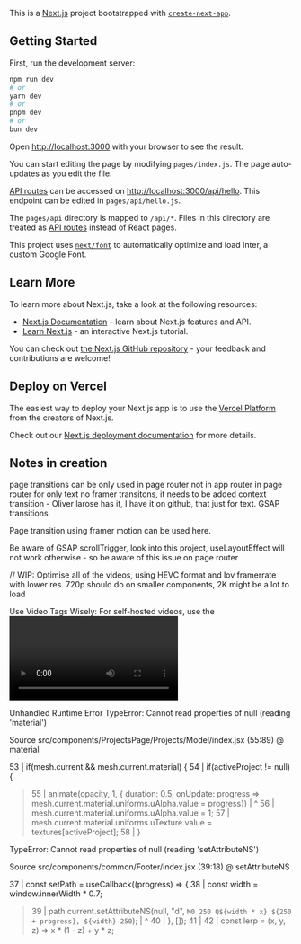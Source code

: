 This is a [Next.js](https://nextjs.org/) project bootstrapped with [`create-next-app`](https://github.com/vercel/next.js/tree/canary/packages/create-next-app).

## Getting Started

First, run the development server:

```bash
npm run dev
# or
yarn dev
# or
pnpm dev
# or
bun dev
```

Open [http://localhost:3000](http://localhost:3000) with your browser to see the result.

You can start editing the page by modifying `pages/index.js`. The page auto-updates as you edit the file.

[API routes](https://nextjs.org/docs/api-routes/introduction) can be accessed on [http://localhost:3000/api/hello](http://localhost:3000/api/hello). This endpoint can be edited in `pages/api/hello.js`.

The `pages/api` directory is mapped to `/api/*`. Files in this directory are treated as [API routes](https://nextjs.org/docs/api-routes/introduction) instead of React pages.

This project uses [`next/font`](https://nextjs.org/docs/basic-features/font-optimization) to automatically optimize and load Inter, a custom Google Font.

## Learn More

To learn more about Next.js, take a look at the following resources:

- [Next.js Documentation](https://nextjs.org/docs) - learn about Next.js features and API.
- [Learn Next.js](https://nextjs.org/learn) - an interactive Next.js tutorial.

You can check out [the Next.js GitHub repository](https://github.com/vercel/next.js/) - your feedback and contributions are welcome!

## Deploy on Vercel

The easiest way to deploy your Next.js app is to use the [Vercel Platform](https://vercel.com/new?utm_medium=default-template&filter=next.js&utm_source=create-next-app&utm_campaign=create-next-app-readme) from the creators of Next.js.

Check out our [Next.js deployment documentation](https://nextjs.org/docs/deployment) for more details.



## Notes in creation 
page transitions can be only used in page router not in app router 
in page router for only text no framer transitons, it needs to be added context transition - Oliver larose has it, I have it on github, that just for text. GSAP transitions

Page transition using framer motion can be used here. 

Be aware of GSAP scrollTrigger, look into this project, useLayoutEffect will not work otherwise - so be aware of this issue on page router



// WIP: Optimise all of the videos, using HEVC format and lov framerrate with lower res. 720p should do on smaller components, 2K might be a lot to load

Use Video Tags Wisely: For self-hosted videos, use the <video> tag with attributes like preload="none" or preload="metadata" to control how much of the video is preloaded.

Unhandled Runtime Error
TypeError: Cannot read properties of null (reading 'material')

Source
src/components/ProjectsPage/Projects/Model/index.jsx (55:89) @ material

  53 |         if(mesh.current && mesh.current.material) {
  54 |             if(activeProject != null) {
> 55 |                 animate(opacity, 1, { duration: 0.5, onUpdate: progress => mesh.current.material.uniforms.uAlpha.value = progress})
     |                                                                                         ^
  56 |                 mesh.current.material.uniforms.uAlpha.value = 1;
  57 |                 mesh.current.material.uniforms.uTexture.value = textures[activeProject];
  58 |             }

  TypeError: Cannot read properties of null (reading 'setAttributeNS')

Source
src/components/common/Footer/index.jsx (39:18) @ setAttributeNS

  37 |     const setPath = useCallback((progress) => {
  38 |     const width = window.innerWidth * 0.7;
> 39 |     path.current.setAttributeNS(null, "d", `M0 250 Q${width * x} ${250 + progress}, ${width} 250`);
     |                  ^
  40 |     }, []);
  41 |
  42 |   const lerp = (x, y, z) => x * (1 - z) + y * z;
